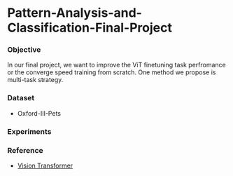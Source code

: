 # Pattern-Analysis-and-Classification-Final-Project
### Objective
In our final project, we want to improve the ViT finetuning task perfromance or the converge speed training from scratch. One method we propose is multi-task strategy.

### Dataset
- Oxford-III-Pets

### Experiments


### Reference
- [Vision Transformer](https://github.com/jeonsworld/ViT-pytorch)

